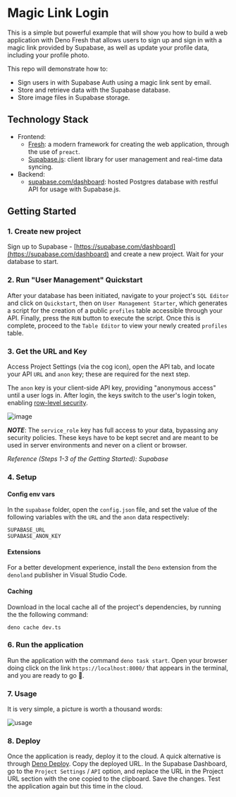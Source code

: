 # Magic Link Login

This is a simple but powerful example that will show you how to build a web
application with Deno Fresh that allows users to sign up and sign in with a
magic link provided by Supabase, as well as update your profile data, including
your profile photo.

This repo will demonstrate how to:

- Sign users in with Supabase Auth using a magic link sent by email.
- Store and retrieve data with the Supabase database.
- Store image files in Supabase storage.

## Technology Stack

- Frontend:
  - [Fresh](https://fresh.deno.dev/docs/getting-started): a modern framework for
    creating the web application, through the use of `preact`.
  - [Supabase.js](https://supabase.com/docs/library/getting-started): client
    library for user management and real-time data syncing.
- Backend:
  - [supabase.com/dashboard](https://supabase.com/dashboard/): hosted Postgres
    database with restful API for usage with Supabase.js.

## Getting Started

### 1. Create new project

Sign up to Supabase -
[https://supabase.com/dashboard](https://supabase.com/dashboard) and create a
new project. Wait for your database to start.

### 2. Run "User Management" Quickstart

After your database has been initiated, navigate to your project's `SQL Editor`
and click on `Quickstart`, then on `User Management Starter`, which generates a
script for the creation of a public `profiles` table accessible through your
API. Finally, press the `RUN` button to execute the script. Once this is
complete, proceed to the `Table Editor` to view your newly created `profiles`
table.

### 3. Get the URL and Key

Access Project Settings (via the cog icon), open the API tab, and locate your
API `URL` and `anon` key; these are required for the next step.

The `anon` key is your client-side API key, providing "anonymous access" until a
user logs in. After login, the keys switch to the user's login token, enabling
[row-level security](https://satoricyber.com/postgres-security/postgres-row-level-security/).

![image](https://user-images.githubusercontent.com/10214025/88916245-528c2680-d298-11ea-8a71-708f93e1ce4f.png)

**_NOTE_**: The `service_role` key has full access to your data, bypassing any
security policies. These keys have to be kept secret and are meant to be used in
server environments and never on a client or browser.

_Reference (Steps 1-3 of the Getting Started): Supabase_

### 4. Setup

#### Config env vars

In the `supabase` folder, open the `config.json` file, and set the value of the
following variables with the `URL` and the `anon` data respectively:

```
SUPABASE_URL
SUPABASE_ANON_KEY
```

#### Extensions

For a better development experience, install the `Deno` extension from the
`denoland` publisher in Visual Studio Code.

#### Caching

Download in the local cache all of the project's dependencies, by running the
the following command:

```
deno cache dev.ts
```

### 6. Run the application

Run the application with the command `deno task start`. Open your browser doing
click on the link `https://localhost:8000/` that appears in the terminal, and
you are ready to go 🚀.

### 7. Usage

It is very simple, a picture is worth a thousand words:

![usage](https://github.com/FabianMendoza7/magic-link-login/assets/81333325/fa9c039f-a85c-43a7-a75a-8084834b34e1)

### 8. Deploy

Once the application is ready, deploy it to the cloud. A quick alternative is
through [Deno Deploy](https://deno.com/deploy). Copy the deployed URL. In the
Supabase Dashboard, go to the `Project Settings` / `API` option, and replace the
URL in the Project URL section with the one copied to the clipboard. Save the
changes. Test the application again but this time in the cloud.
